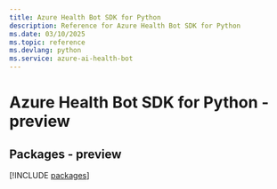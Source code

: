 ```yaml
---
title: Azure Health Bot SDK for Python
description: Reference for Azure Health Bot SDK for Python
ms.date: 03/10/2025
ms.topic: reference
ms.devlang: python
ms.service: azure-ai-health-bot
---
```

# Azure Health Bot SDK for Python - preview
## Packages - preview
[!INCLUDE [packages](health-bot-index.md)]